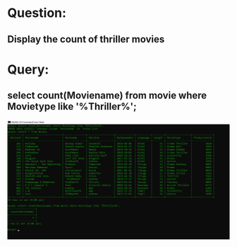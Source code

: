 # Question:
## Display the count of thriller movies
# Query:
## select count(Moviename) from movie where Movietype like '%Thriller%';

![Alt Text](https://github.com/rohini-kesireddy/MYSQL/blob/main/DAY01/Images/Query_8.png)<br />
